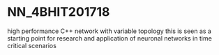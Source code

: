 # NN_4BHIT201718
high performance C++ network with variable topology
this is seen as a starting point for research and application of neuronal networks in time critical scenarios

